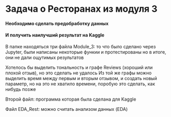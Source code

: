 # Задача о Ресторанах из модуля 3 

#### Необходимо сделать предобработку данных
#### И получить наилучший результат на Kaggle 

В папке находяться три файла 
Module_3: то что было сделано через Jupyter, были написаны некоторые функии и протестированы но в итоге, они не дали ощутимых результатов 

Хотелось бы выделить тональность и графе Reviews (хороший или плохой отзыв), но это сделать не удалось 
Из той же графы можно выделить время между первым и вторым отзывом, и создать новый параметр, но на это не хватило времени, поробую это сделать, как нибудь позже 

Второй файл: программа которая была сделана для Kaggle

Файл EDA_Rest: можно считать анализом данных (EDA)
